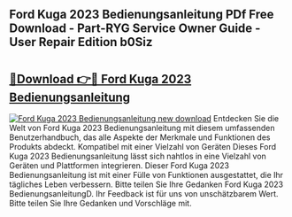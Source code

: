 ## Ford Kuga 2023 Bedienungsanleitung PDf Free Download - Part-RYG Service Owner Guide - User Repair Edition b0Siz

# <h2><a href="http://df0841l.blite.top/?on=Ford+Kuga+2023+Bedienungsanleitung">🔗Download 👉🔴 Ford Kuga 2023 Bedienungsanleitung</a></h2>

[![Ford Kuga 2023 Bedienungsanleitung new download](https://i.imgur.com/lujVjoI.png)](http://df0841l.blite.top/?on=Ford+Kuga+2023+Bedienungsanleitung)
Entdecken Sie die Welt von Ford Kuga 2023 Bedienungsanleitung mit diesem umfassenden Benutzerhandbuch, das alle Aspekte der Merkmale und Funktionen des Produkts abdeckt. Kompatibel mit einer Vielzahl von Geräten Dieses Ford Kuga 2023 Bedienungsanleitung lässt sich nahtlos in eine Vielzahl von Geräten und Plattformen integrieren. Dieser Ford Kuga 2023 Bedienungsanleitung ist mit einer Fülle von Funktionen ausgestattet, die Ihr tägliches Leben verbessern. Bitte teilen Sie Ihre Gedanken Ford Kuga 2023 BedienungsanleitungD. Ihr Feedback ist für uns von unschätzbarem Wert. Bitte teilen Sie Ihre Gedanken und Vorschläge mit.
